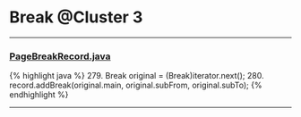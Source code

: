 # Break @Cluster 3

***

### [PageBreakRecord.java](https://searchcode.com/codesearch/view/15642463/)
{% highlight java %}
279. Break original = (Break)iterator.next();
280. record.addBreak(original.main, original.subFrom, original.subTo);
{% endhighlight %}

***


